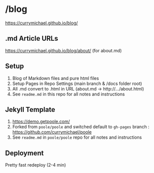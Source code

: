 # /blog

https://currymichael.github.io/blog/

## .md Article URLs
https://currymichael.github.io/blog/about/ (for about.md)

## Setup

1. Blog of Markdown files and pure html files
2. Setup Pages in Repo Settings (main branch & /docs folder root)
3. All .md convert to .html in URL (about.md -> http://.../about.html)
4. See `readme.md` in this repo for all notes and instructions

## Jekyll Template

1. https://demo.getpoole.com/
2. Forked from `poole/poole` and switched default to `gh-pages` branch  : https://github.com/currymichael/poole
3. See `readme.md` in `poole/poole` repo for all notes and instructions

## Deployment

Pretty fast redeploy (2-4 min)
